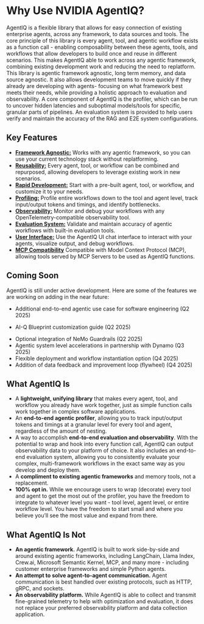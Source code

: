 <!--
SPDX-FileCopyrightText: Copyright (c) 2025, NVIDIA CORPORATION & AFFILIATES. All rights reserved.
SPDX-License-Identifier: Apache-2.0

Licensed under the Apache License, Version 2.0 (the "License");
you may not use this file except in compliance with the License.
You may obtain a copy of the License at

http://www.apache.org/licenses/LICENSE-2.0

Unless required by applicable law or agreed to in writing, software
distributed under the License is distributed on an "AS IS" BASIS,
WITHOUT WARRANTIES OR CONDITIONS OF ANY KIND, either express or implied.
See the License for the specific language governing permissions and
limitations under the License.
-->

# Why Use NVIDIA AgentIQ?

AgentIQ is a flexible library that allows for easy connection of existing enterprise agents, across any framework, to data sources and tools. The core principle of this library is every agent, tool, and agentic workflow exists as a function call - enabling composability between these agents, tools, and workflows that allow developers to build once and reuse in different scenarios. This makes AgentIQ able to work across any agentic framework, combining existing development work and reducing the need to replatform. This library is agentic framework agnostic, long term memory, and data source agnostic. It also allows development teams to move quickly if they already are developing with agents- focusing on what framework best meets their needs, while providing a holistic approach to evaluation and observability. A core component of AgentIQ is the profiler, which can be run to uncover hidden latencies and suboptimal models/tools for specific, granular parts of pipelines. An evaluation system is provided to help users verify and maintain the accuracy of the RAG and E2E system configurations.

## Key Features

- [**Framework Agnostic:**](./../concepts/plugins.md) Works with any agentic framework, so you can use your current technology stack without replatforming.
- [**Reusability:**](./../guides/sharing-workflows-and-tools.md) Every agent, tool, or workflow can be combined and repurposed, allowing developers to leverage existing work in new scenarios.
- [**Rapid Development:**](./../guides/create-customize-workflows.md) Start with a pre-built agent, tool, or workflow, and customize it to your needs.
- [**Profiling:**](./../guides/profiler.md) Profile entire workflows down to the tool and agent level, track input/output tokens and timings, and identify bottlenecks.
- [**Observability:**](./../guides/observe-workflow-with-phoenix.md) Monitor and debug your workflows with any OpenTelemetry-compatible observability tool.
- [**Evaluation System:**](./../guides/evaluate.md) Validate and maintain accuracy of agentic workflows with built-in evaluation tools.
- [**User Interface:**](./../guides/using-agentiq-ui-and-server.md) Use the AgentIQ UI chat interface to interact with your agents, visualize output, and debug workflows.
- [**MCP Compatibility**](./../components/mcp.md) Compatible with Model Context Protocol (MCP), allowing tools served by MCP Servers to be used as AgentIQ functions.



## Coming Soon

AgentIQ is still under active development. Here are some of the features we are working on adding in the near future:

- Additional end-to-end agentic use case for software engineering (Q2 2025)
<!-- vale off -->
- AI-Q Blueprint customization guide (Q2 2025)
<!-- vale on -->
- Optional integration of NeMo Guardrails (Q2 2025)
- Agentic system level accelerations in partnership with Dynamo (Q3 2025)
- Flexible deployment and workflow instantiation option (Q4 2025)
- Addition of data feedback and improvement loop (flywheel) (Q4 2025)


## What AgentIQ Is

- A **lightweight, unifying library** that makes every agent, tool, and workflow you already have work together, just as simple function calls work together in complex software applications.
- An **end-to-end agentic profiler**, allowing you to track input/output tokens and timings at a granular level for every tool and agent, regardless of the amount of nesting.
- A way to accomplish **end-to-end evaluation and observability**. With the potential to wrap and hook into every function call, AgentIQ can output observability data to your platform of choice. It also includes an end-to-end evaluation system, allowing you to consistently evaluate your complex, multi-framework workflows in the exact same way as you develop and deploy them.
- A **compliment to existing agentic frameworks** and memory tools, not a replacement.
- **100% opt in.** While we encourage users to wrap (decorate) every tool and agent to get the most out of the profiler, you have the freedom to integrate to whatever level you want - tool level, agent level, or entire workflow level. You have the freedom to start small and where you believe you’ll see the most value and expand from there.


## What AgentIQ Is Not

- **An agentic framework.** AgentIQ is built to work side-by-side and around existing agentic frameworks, including LangChain, Llama Index, Crew.ai, Microsoft Semantic Kernel, MCP, and many more - including customer enterprise frameworks and simple Python agents.
- **An attempt to solve agent-to-agent communication.** Agent communication is best handled over existing protocols, such as HTTP, gRPC, and sockets.
- **An observability platform.** While AgentIQ is able to collect and transmit fine-grained telemetry to help with optimization and evaluation, it does not replace your preferred observability platform and data collection application.
